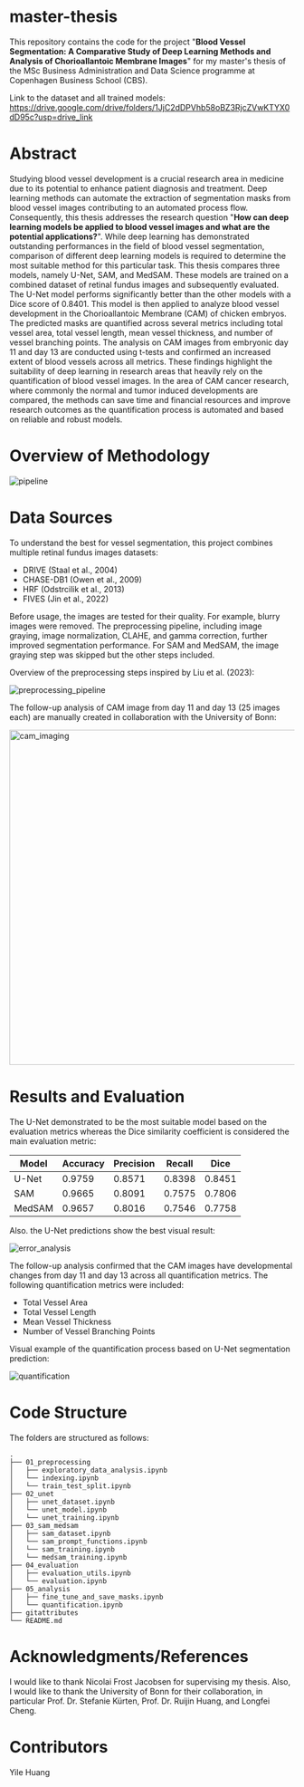 # master-thesis
This repository contains the code for the project "**Blood Vessel Segmentation: A Comparative Study of Deep Learning Methods and Analysis
of Chorioallantoic Membrane Images**" for my master's thesis of the MSc Business Administration and Data Science programme at Copenhagen Business School (CBS).

Link to the dataset and all trained models: https://drive.google.com/drive/folders/1JjC2dDPVhb58oBZ3RjcZVwKTYX0dD95c?usp=drive_link 

# Abstract
Studying blood vessel development is a crucial research area in medicine due to its potential to enhance patient diagnosis and treatment. Deep learning methods can automate the extraction of segmentation masks from blood vessel images contributing to an automated process flow. Consequently, this thesis addresses the research question "**How can deep learning models be applied to blood vessel images and what are the potential applications?**". While deep learning has demonstrated outstanding performances in the field of blood vessel segmentation, comparison of different deep learning models is required to determine the most suitable method for this particular task. This thesis compares three models, namely U-Net, SAM, and MedSAM. These models are trained on a combined dataset of retinal fundus images and subsequently evaluated. The U-Net model performs significantly better than the other models with a Dice score of 0.8401. This model is then applied to analyze blood vessel development in the Chorioallantoic Membrane (CAM) of chicken embryos. The predicted masks are quantified across several metrics including total vessel area, total vessel length, mean vessel thickness, and number of vessel branching points. The analysis on CAM images from embryonic day 11 and day 13 are conducted using t-tests and confirmed an increased extent of blood vessels across all metrics. These findings highlight the suitability of deep learning in research areas that heavily rely on the quantification of blood vessel images. In the area of CAM cancer research, where commonly the normal and tumor induced developments are compared, the methods can save time and financial resources and improve research outcomes as the quantification process is automated and based on reliable and robust models.

# Overview of Methodology

![pipeline](https://github.com/yihu111/master-thesis/assets/112397235/d16df2e9-01b7-4a14-8337-d5cf3a36791c)

# Data Sources
To understand the best for vessel segmentation, this project combines multiple retinal fundus images datasets:
- DRIVE (Staal et al., 2004)
- CHASE-DB1 (Owen et al., 2009)
- HRF (Odstrcilik et al., 2013)
- FIVES (Jin et al., 2022)

Before usage, the images are tested for their quality. For example, blurry images were removed. The preprocessing pipeline, including image graying, image normalization, CLAHE, and gamma correction, further improved segmentation performance. For SAM and MedSAM, the image graying step was skipped but the other steps included.

Overview of the preprocessing steps inspired by Liu et al. (2023):

![preprocessing_pipeline](https://github.com/yihu111/master-thesis/assets/112397235/18fbfc42-b026-4e35-ac4a-c6b30b893efb)

The follow-up analysis of CAM image from day 11 and day 13 (25 images each) are manually created in collaboration with the University of Bonn:

<img width="592" alt="cam_imaging" src="https://github.com/yihu111/master-thesis/assets/112397235/678610cb-8749-42aa-8cde-77ffd3c2dd84">

# Results and Evaluation
The U-Net demonstrated to be the most suitable model based on the evaluation metrics whereas the Dice similarity coefficient is considered the main evaluation metric:

Model | Accuracy | Precision | Recall | Dice
|-----|----------|-----------|--------|-----|
| U-Net | 0.9759 | 0.8571 | 0.8398 | 0.8451
| SAM | 0.9665 | 0.8091 | 0.7575 | 0.7806
| MedSAM | 0.9657 | 0.8016 | 0.7546 | 0.7758

Also. the U-Net predictions show the best visual result:

![error_analysis](https://github.com/yihu111/master-thesis/assets/112397235/0535e364-ecf9-4420-baa7-0b613828aa53)

The follow-up analysis confirmed that the CAM images have developmental changes from day 11 and day 13 across all quantification metrics. The following quantification metrics were included:
- Total Vessel Area
- Total Vessel Length
- Mean Vessel Thickness
- Number of Vessel Branching Points

Visual example of the quantification process based on U-Net segmentation prediction:

![quantification](https://github.com/yihu111/master-thesis/assets/112397235/44583192-5024-4cf2-a4aa-7307e91b1200)

# Code Structure

The folders are structured as follows:

```
.
├── 01_preprocessing
│   ├── exploratory_data_analysis.ipynb
│   └── indexing.ipynb
│   └── train_test_split.ipynb
├── 02_unet
│   ├── unet_dataset.ipynb
│   └── unet_model.ipynb
│   └── unet_training.ipynb
├── 03_sam_medsam
│   ├── sam_dataset.ipynb
│   └── sam_prompt_functions.ipynb
│   └── sam_training.ipynb
│   └── medsam_training.ipynb
├── 04_evaluation
│   ├── evaluation_utils.ipynb
│   └── evaluation.ipynb
├── 05_analysis
│   ├── fine_tune_and_save_masks.ipynb
│   └── quantification.ipynb
├── gitattributes
└── README.md
```

# Acknowledgments/References
I would like to thank Nicolai Frost Jacobsen for supervising my thesis. Also, I would like to thank the University of Bonn for their collaboration, in particular Prof. Dr. Stefanie Kürten, Prof. Dr. Ruijin Huang, and Longfei Cheng. 

# Contributors
Yile Huang
